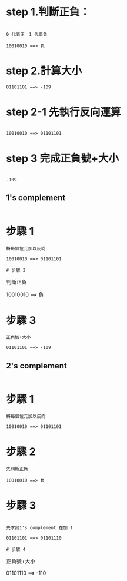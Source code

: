 # step 1.判斷正負：
~~~

0 代表正　1 代表負

10010010 ==> 負
~~~
# step 2.計算大小
~~~
01101101 ==> -109
~~~
# step 2-1 先執行反向運算
~~~

10010010 ==> 01101101

~~~
# step 3 完成正負號+大小
~~~

-109
~~~


##  1's complement
~~~
~~~

# 步驟 1
~~~
將每個位元加以反向

10010010 ==> 01101101

# 步驟 2
~~~
判斷正負

10010010 ==> 負

# 步驟 3
~~~
正負號+大小

01101101 ==> -109
~~~

## 2's complement
~~~
~~~

# 步驟 1
~~~
將每個位元加以反向

10010010 ==> 01101101

~~~

# 步驟 2
~~~
先判斷正負

10010010 ==> 負

~~~

# 步驟 3
~~~

先求出1's complement 在加 1

01101101 ==> 01101110

# 步驟 4
~~~
正負號+大小

01101110 ==> -110

~~~


